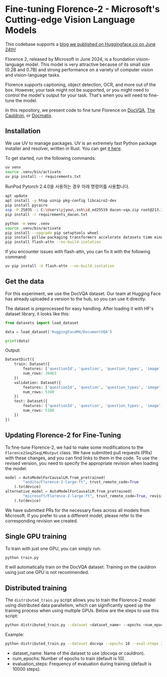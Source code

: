 # Fine-tuning Florence-2 - Microsoft's Cutting-edge Vision Language Models
This codebase supports a [blog we published on Huggingface.co on June 24th!](https://huggingface.co/blog/finetune-florence2)

Florence 2, released by Microsoft in June 2024, is a foundation vision-language model. This model is very attractive because of its small size (0.2B and 0.7B) and strong performance on a variety of computer vision and vision-language tasks.

Florence supports captioning, object detection, OCR, and more out of the box. However, your task might not be supported, or you might need to control the model's output for your task. That's when you will need to fine-tune the model.

In this repository, we present code to fine tune Florence on [DocVQA](https://www.docvqa.org/), [The Cauldron](https://huggingface.co/datasets/HuggingFaceM4/the_cauldron), or [Docmatix](https://huggingface.co/datasets/HuggingFaceM4/Docmatix).


## Installation

We use UV to manage packages. UV is an extremely fast Python package installer and resolver, written in Rust. You can get [it here](https://github.com/astral-sh/uv/).

To get started, run the following commands:

```bash
uv venv
source .venv/bin/activate
uv pip install -r requirements.txt
```

RunPod Pytorch 2.4.0을 사용하는 경우 아래 명령어를 사용합니다.

```bash
apt update
apt install -y htop uznip pkg-config libcairo2-dev
pip install pycairo
scp -P 25035 -i C:\Users\yjyou\.ssh\id_ed25519 dacon-vqa.zip root@213.173.110.201:/workspace/florence2-finetuning
pip install -r requirements_dacon.txt
```

```bash
python -m venv .venv
source .venv/bin/activate
pip install --upgrade pip setuptools wheel
pip install pillow packaging transformers accelerate datasets timm einops 'numpy<2' torch==2.4.0 ipywidgets friendlywords wandb python-dotenv scikit-learn peft
pip install flash-attn --no-build-isolation
```


If you encounter issues with flash-attn, you can fix it with the following command:

```bash
uv pip install -U flash-attn --no-build-isolation
```

## Get the data

For this experiment, we use the DocVQA dataset. Our team at Hugging Face has already uploaded a version to the hub, so you can use it directly.

The dataset is preprocessed for easy handling. After loading it with HF's dataset library, it looks like this:

```python
from datasets import load_dataset

data = load_dataset('HuggingFaceM4/DocumentVQA')

print(data)
```

Output:

```python
DatasetDict({
    train: Dataset({
        features: ['questionId', 'question', 'question_types', 'image', 'docId', 'ucsf_document_id', 'ucsf_document_page_no', 'answers'],
        num_rows: 39463
    })
    validation: Dataset({
        features: ['questionId', 'question', 'question_types', 'image', 'docId', 'ucsf_document_id', 'ucsf_document_page_no', 'answers'],
        num_rows: 5349
    })
    test: Dataset({
        features: ['questionId', 'question', 'question_types', 'image', 'docId', 'ucsf_document_id', 'ucsf_document_page_no', 'answers'],
        num_rows: 5188
    })
})
```

## Updating Florence-2 for Fine-Tuning

To fine-tune Florence-2, we had to make some modifications to the `Florence2Seq2SeqLMOutput` class. We have submitted pull requests (PRs) with these changes, and you can find links to them in the code. To use the revised version, you need to specify the appropriate revision when loading the model:

```python
model = AutoModelForCausalLM.from_pretrained(
        "andito/Florence-2-large-ft", trust_remote_code=True
    ).to(device)
alternative_model = AutoModelForCausalLM.from_pretrained(
        "microsoft/Florence-2-large-ft", trust_remote_code=True, revision="refs/pr/10"
    ).to(device)
```

We have submitted PRs for the necessary fixes across all models from Microsoft. If you prefer to use a different model, please refer to the corresponding revision we created.

## Single GPU training

To train with just one GPU, you can simply run:

```bash
python train.py
```

It will automatically train on the DocVQA dataset. Training on the cauldron using just one GPU is not recommended.

## Distributed training

The `distributed_train.py` script allows you to train the Florence-2 model using distributed data parallelism, which can significantly speed up the training process when using multiple GPUs. Below are the steps to use this script:

```bash
python distributed_train.py --dataset <dataset_name> --epochs <num_epochs> --eval-steps <evaluation_steps>
```

Example:

```bash
python distributed_train.py --dataset docvqa --epochs 10 --eval-steps 1000
```

- dataset_name: Name of the dataset to use (docvqa or cauldron).
- num_epochs: Number of epochs to train (default is 10).
- evaluation_steps: Frequency of evaluation during training (default is 10000 steps).
